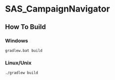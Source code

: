 # SAS_CampaignNavigator

## How To Build

### Windows
``` gradlew.bat build ```

### Linux/Unix
``` ./gradlew build ```